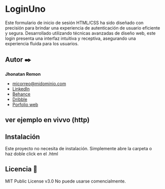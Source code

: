 # LoginUno
Este formulario de inicio de sesión HTML/CSS ha sido diseñado con precisión para brindar una experiencia de autenticación de usuario eficiente y segura. Desarrollado utilizando técnicas avanzadas de diseño web, este login presenta una interfaz intuitiva y receptiva, asegurando una experiencia fluida para los usuarios.
## Autor ✒️
**Jhonatan Remon**

* [micorreo@midominio.com](jhony.fori@gmail.com)
* [LinkedIn](https://www.linkedin.com/in/jhonatanremon/)
* [Behance](https://www.behance.net/tu-url-de-behance)
* [Dribble](https://www.dribble.com/tu-url-de-dribble)
* [Porfolio web](https://tu-dominio.com/)
## ver ejemplo en vivvo (http)

## Instalación 
Este proyecto no necesita de instalación. Simplemente abre la carpeta o haz doble click en el .html
  
## Licencia 📄
MIT Public License v3.0
No puede usarse comencialmente.
